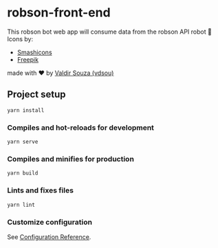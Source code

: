 # robson-front-end

This robson bot web app will consume data from the robson API robot 🤖️
Icons by:
- [Smashicons](https://www.flaticon.com/br/autores/smashicons)
- [Freepik](https://www.flaticon.com/br/)

made with ❤️ by [Valdir Souza (vdsou)](https://github.com/vdsou)

## Project setup

```
yarn install
```

### Compiles and hot-reloads for development

```
yarn serve
```

### Compiles and minifies for production

```
yarn build
```

### Lints and fixes files

```
yarn lint
```

### Customize configuration

See [Configuration Reference](https://cli.vuejs.org/config/).
